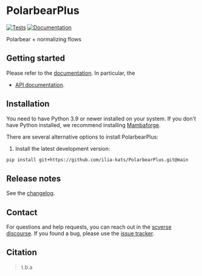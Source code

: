 # PolarbearPlus

[![Tests][badge-tests]][link-tests]
[![Documentation][badge-docs]][link-docs]

[badge-tests]: https://img.shields.io/github/actions/workflow/status/ilia-kats/PolarbearPlus/test.yaml?branch=main
[link-tests]: https://github.com/ilia-kats/PolarbearPlus/actions/workflows/test.yml
[badge-docs]: https://img.shields.io/readthedocs/PolarbearPlus

Polarbear + normalizing flows

## Getting started

Please refer to the [documentation][link-docs]. In particular, the

-   [API documentation][link-api].

## Installation

You need to have Python 3.9 or newer installed on your system. If you don't have
Python installed, we recommend installing [Mambaforge](https://github.com/conda-forge/miniforge#mambaforge).

There are several alternative options to install PolarbearPlus:

<!--
1) Install the latest release of `PolarbearPlus` from `PyPI <https://pypi.org/project/PolarbearPlus/>`_:

```bash
pip install PolarbearPlus
```
-->

1. Install the latest development version:

```bash
pip install git+https://github.com/ilia-kats/PolarbearPlus.git@main
```

## Release notes

See the [changelog][changelog].

## Contact

For questions and help requests, you can reach out in the [scverse discourse][scverse-discourse].
If you found a bug, please use the [issue tracker][issue-tracker].

## Citation

> t.b.a

[scverse-discourse]: https://discourse.scverse.org/
[issue-tracker]: https://github.com/ilia-kats/PolarbearPlus/issues
[changelog]: https://PolarbearPlus.readthedocs.io/latest/changelog.html
[link-docs]: https://PolarbearPlus.readthedocs.io
[link-api]: https://PolarbearPlus.readthedocs.io/latest/api.html
